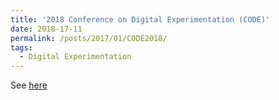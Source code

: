 ```yaml
---
title: '2018 Conference on Digital Experimentation (CODE)'
date: 2018-17-11
permalink: /posts/2017/01/CODE2018/
tags:
  - Digital Experimentation
---
```


See [here](https://github.com/sanazbahargam/CODE2018)
